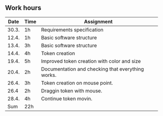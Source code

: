 ## Work hours

Date | Time | Assignment
-----|------|-----------
30.3. | 1h | Requirements specification
12.4. |	1h | Basic software structure
13.4. | 3h | Basic software structure
14.4. | 4h | Token creation
19.4. | 5h | Improved token creation with color and size
20.4. | 2h | Documentation and checking that everything works.
26.4. | 3h | Token creation on mouse point.
26.4  | 2h | Draggin token with mouse.
28.4. | 4h | Continue token movin.
Sum | 22h |
